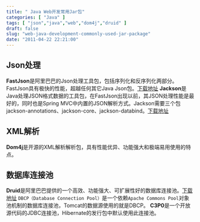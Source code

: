 ```yaml
---
title: " Java Web开发常用Jar包"
categories: [ "Java" ]
tags: [ "json","java","web","dom4j","druid" ]
draft: false
slug: "web-java-development-commonly-used-jar-package"
date: "2011-04-22 22:21:00"
---
```


## Json处理

**FastJson**是阿里巴巴的Json处理工具包，包括序列化和反序列化两部分。FastJson具有极快的性能，超越任何其它Java Json包。[下载地址](http://repo1.maven.org/maven2/com/alibaba/fastjson/)
**Jackson**是Java处理JSON格式数据的工具包，在FastJson出现以前，其JSON处理性能是最好的，同时也是Spring MVC中内置的JSON解析方式。Jackson需要三个包jackson-annotations、jackson-core、jackson-databind。[下载地址](http://repo1.maven.org/maven2/com/fasterxml/jackson/core/)

## XML解析

**Dom4j**是开源的XML解析解析包，具有性能优异、功能强大和极端易用使用的特点。


<!--more-->


## 数据库连接池

**Druid**是阿里巴巴提供的一个高效、功能强大、可扩展性好的数据库连接池。[下载地址](http://central.maven.org/maven2/com/alibaba/druid/)
`DBCP（Database Connection Pool）`是一个依赖`Apache Commons Pool`对象池机制的数据库连接池，Tomcat的数据源使用的就是DBCP。
**C3P0**是一个开放源代码的JDBC连接池，Hibernate的发行包中默认使用此连接池。